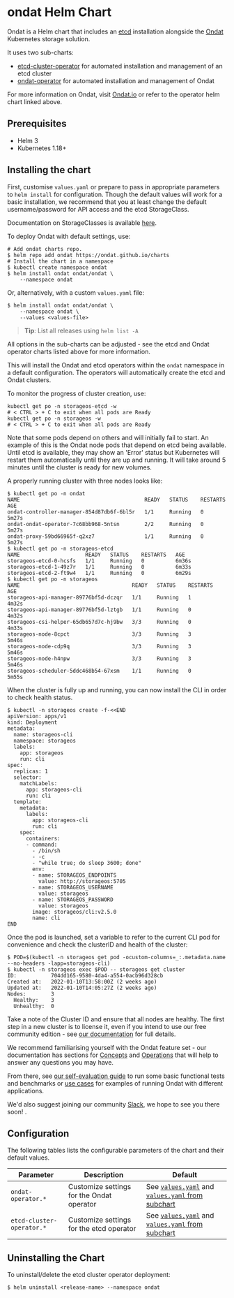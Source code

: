 # ondat Helm Chart

Ondat is a Helm chart that includes an [etcd](https://etcd.io)
installation alongside the [Ondat](https://ondat.io) Kubernetes storage solution.

It uses two sub-charts:

- [etcd-cluster-operator](https://github.com/ondat/charts/tree/main/charts/etcd-cluster-operator)
for automated installation and management of an etcd cluster
- [ondat-operator](https://github.com/ondat/charts/tree/main/charts/ondat-operator)
for automated installation and management of Ondat

For more information on Ondat, visit [Ondat.io](https://ondat.io) or refer to
the operator helm chart linked above.

## Prerequisites

- Helm 3
- Kubernetes 1.18+

## Installing the chart

First, customise `values.yaml` or prepare to pass in appropriate parameters to
`helm install` for configuration. Though the default values will work for a basic
installation, we recommend that you at least change the default username/password
for API access and the etcd StorageClass.

Documentation on StorageClasses is available [here](https://kubernetes.io/docs/concepts/storage/storage-classes/).

To deploy Ondat with default settings, use:

```console
# Add ondat charts repo.
$ helm repo add ondat https://ondat.github.io/charts
# Install the chart in a namespace
$ kubectl create namespace ondat
$ helm install ondat ondat/ondat \
    --namespace ondat
```

Or, alternatively, with a custom `values.yaml` file:

```console
$ helm install ondat ondat/ondat \
    --namespace ondat \
    --values <values-file>
```
> **Tip**: List all releases using `helm list -A`

All options in the sub-charts can be adjusted - see the etcd and Ondat operator
charts listed above for more information.

This will install the Ondat and etcd operators within the `ondat` namespace
in a default configuration.
The operators will automatically create the etcd and Ondat clusters.

To monitor the progress of cluster creation, use:

```shell
kubectl get po -n storageos-etcd -w
# < CTRL > + C to exit when all pods are Ready
kubectl get po -n storageos -w
# < CTRL > + C to exit when all pods are Ready
```

Note that some pods depend on others and will initially fail to start. An
example of this is the Ondat node pods that depend on etcd being available.
Until etcd is available, they may show an 'Error' status but Kubernetes
will restart them automatically until they are up and running. It will take
around 5 minutes until the cluster is ready for new volumes.

A properly running cluster with three nodes looks like:

```shell
$ kubectl get po -n ondat
NAME                                        READY   STATUS    RESTARTS   AGE
ondat-controller-manager-854d87db6f-6bl5r   1/1     Running   0          5m27s
ondat-ondat-operator-7c68bb968-5ntsn        2/2     Running   0          5m27s
ondat-proxy-59bd66965f-q2xz7                1/1     Running   0          5m27s
$ kubectl get po -n storageos-etcd
NAME                     READY   STATUS    RESTARTS   AGE
storageos-etcd-0-hcsfs   1/1     Running   0          6m36s
storageos-etcd-1-49z7r   1/1     Running   0          6m33s
storageos-etcd-2-ft9w4   1/1     Running   0          6m29s
$ kubectl get po -n storageos
NAME                                    READY   STATUS    RESTARTS   AGE
storageos-api-manager-89776bf5d-dczqr   1/1     Running   1          4m32s
storageos-api-manager-89776bf5d-lztgb   1/1     Running   0          4m32s
storageos-csi-helper-65db657d7c-hj9bw   3/3     Running   0          4m33s
storageos-node-8cpct                    3/3     Running   3          5m46s
storageos-node-cdp9q                    3/3     Running   3          5m46s
storageos-node-h4npw                    3/3     Running   3          5m46s
storageos-scheduler-5ddc468b54-67xsm    1/1     Running   0          5m55s
```

When the cluster is fully up and running, you can now install the
CLI in order to check health status.

```shell
$ kubectl -n storageos create -f-<<END
apiVersion: apps/v1
kind: Deployment
metadata:
  name: storageos-cli
  namespace: storageos
  labels:
    app: storageos
    run: cli
spec:
  replicas: 1
  selector:
    matchLabels:
      app: storageos-cli
      run: cli
  template:
    metadata:
      labels:
        app: storageos-cli
        run: cli
    spec:
      containers:
      - command:
        - /bin/sh
        - -c
        - "while true; do sleep 3600; done"
        env:
        - name: STORAGEOS_ENDPOINTS
          value: http://storageos:5705
        - name: STORAGEOS_USERNAME
          value: storageos
        - name: STORAGEOS_PASSWORD
          value: storageos
        image: storageos/cli:v2.5.0
        name: cli
END
```

Once the pod is launched, set a variable to refer to the current CLI pod for
convenience and check the clusterID and health of the cluster:

```shell
$ POD=$(kubectl -n storageos get pod -ocustom-columns=_:.metadata.name --no-headers -lapp=storageos-cli)
$ kubectl -n storageos exec $POD -- storageos get cluster
ID:           704dd165-9580-4da4-a554-0acb96d328cb
Created at:   2022-01-10T13:58:00Z (2 weeks ago)
Updated at:   2022-01-10T14:05:27Z (2 weeks ago)
Nodes:        3
  Healthy:    3
  Unhealthy:  0
```

Take a note of the Cluster ID and ensure that all nodes are healthy.
The first step in a new cluster is to license it, even if you intend to use
our free community edition - see [our documentation](https://docs.ondat.io/docs/operations/licensing/)
for full details.

We recommend familiarising yourself with the Ondat feature set - our
documentation has sections for [Concepts](https://docs.ondat.io/docs/concepts/)
and [Operations](https://docs.ondat.io/docs/operations/) that will help to answer
any questions you may have.

From there, see [our self-evaluation guide](https://docs.ondat.io/docs/introduction/self-eval/#provision-an-ondat-volume)
to run some basic functional tests and benchmarks or [use cases](https://docs.ondat.io/docs/usecases/)
for examples of running Ondat with different applications.

We'd also suggest joining our community
[Slack](https://slack.storageos.com/?__hstc=194682738.f2cc24d4e0397989c5891c18138328f0.1651239332232.1653648751454.1653658610921.16&__hssc=194682738.32.1653658610921&__hsfp=711141870),
we hope to see you there soon!
.

## Configuration

The following tables lists the configurable parameters of the
chart and their default values.

Parameter | Description | Default
--------- | ----------- | -------
`ondat-operator.*` | Customize settings for the Ondat operator | See [`values.yaml`](https://github.com/ondat/charts/blob/main/charts/ondat/values.yaml) and [`values.yaml` from subchart](https://github.com/ondat/charts/blob/main/charts/ondat-operator/values.yaml)
`etcd-cluster-operator.*` | Customize settings for the etcd operator | See [`values.yaml`](https://github.com/ondat/charts/blob/main/charts/ondat/values.yaml) and [`values.yaml` from subchart](https://github.com/ondat/charts/blob/main/charts/etcd-cluster-operator/values.yaml)

## Uninstalling the Chart

To uninstall/delete the etcd cluster operator deployment:

```console
$ helm uninstall <release-name> --namespace ondat
```
